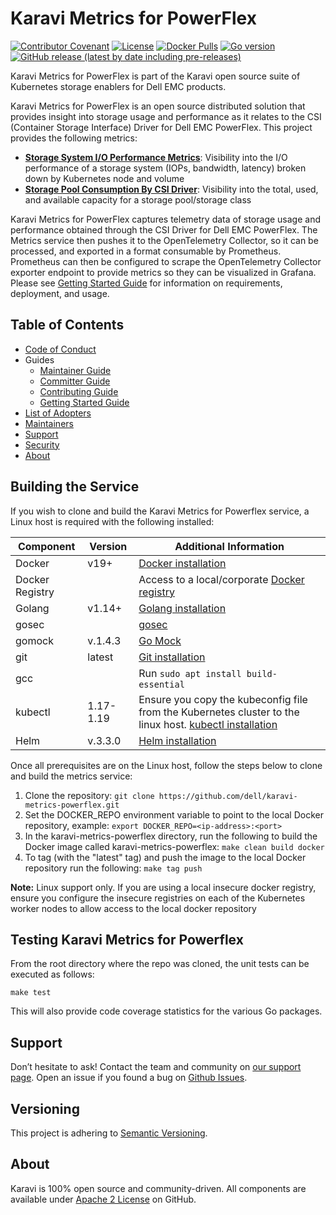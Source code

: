 <!--
Copyright (c) 2020 Dell Inc., or its subsidiaries. All Rights Reserved.

Licensed under the Apache License, Version 2.0 (the "License");
you may not use this file except in compliance with the License.
You may obtain a copy of the License at

    http://www.apache.org/licenses/LICENSE-2.0
-->

# Karavi Metrics for PowerFlex

[![Contributor Covenant](https://img.shields.io/badge/Contributor%20Covenant-v2.0%20adopted-ff69b4.svg)](docs/CODE_OF_CONDUCT.md)
[![License](https://img.shields.io/github/license/dell/karavi-metrics-powerflex)](LICENSE)
[![Docker Pulls](https://img.shields.io/docker/pulls/dellemc/karavi-metrics-powerflex)](https://hub.docker.com/r/dellemc/karavi-metrics-powerflex)
[![Go version](https://img.shields.io/github/go-mod/go-version/dell/karavi-metrics-powerflex)](go.mod)
[![GitHub release (latest by date including pre-releases)](https://img.shields.io/github/v/release/dell/karavi-metrics-powerflex?include_prereleases&label=latest&style=flat-square)](https://github.com/dell/karavi-metrics-powerflex/releases/latest)

Karavi Metrics for PowerFlex is part of the Karavi open source suite of Kubernetes storage enablers for Dell EMC products.

Karavi Metrics for PowerFlex is an open source distributed solution that provides insight into storage usage and performance as it relates to the CSI (Container Storage Interface) Driver for Dell EMC PowerFlex. This project provides the following metrics:

- **[Storage System I/O Performance Metrics](./docs/IO_PERFORMANCE.md)**: Visibility into the I/O performance of a storage system (IOPs, bandwidth, latency) broken down by Kubernetes node and volume
- **[Storage Pool Consumption By CSI Driver](./docs/STORAGE_CAPACITY.md)**: Visibility into the total, used, and available capacity for a storage pool/storage class

Karavi Metrics for PowerFlex captures telemetry data of storage usage and performance obtained through the CSI Driver for Dell EMC PowerFlex. The Metrics service then  pushes it to the OpenTelemetry Collector, so it can be processed, and exported in a format consumable by Prometheus. Prometheus can then be configured to scrape the OpenTelemetry Collector exporter endpoint to provide metrics so they can be visualized in Grafana. Please see [Getting Started Guide](https://github.com/dell/karavi-observability/docs/GETTING_STARTED_GUIDE.md) for information on requirements, deployment, and usage.

## Table of Contents

- [Code of Conduct](./docs/CODE_OF_CONDUCT.md)
- Guides
  - [Maintainer Guide](./docs/MAINTAINER_GUIDE.md)
  - [Committer Guide](./docs/COMMITTER_GUIDE.md)
  - [Contributing Guide](./docs/CONTRIBUTING.md)
  - [Getting Started Guide](https://github.com/dell/karavi-observability/docs/GETTING_STARTED_GUIDE.md)
- [List of Adopters](./ADOPTERS.md)
- [Maintainers](./docs/MAINTAINERS.md)
- [Support](./docs/SUPPORT.md)
- [Security](./docs/SECURITY.md)
- [About](#about)

## Building the Service

If you wish to clone and build the Karavi Metrics for Powerflex service, a Linux host is required with the following installed:

| Component       | Version   | Additional Information                                                                                                                     |
| --------------- | --------- | ------------------------------------------------------------------------------------------------------------------------------------------ |
| Docker          | v19+      | [Docker installation](https://docs.docker.com/engine/install/)                                                                                                    |
| Docker Registry |           | Access to a local/corporate [Docker registry](https://docs.docker.com/registry/)                                                           |
| Golang          | v1.14+    | [Golang installation](https://github.com/travis-ci/gimme)                                                                                                         |
| gosec           |           | [gosec](https://github.com/securego/gosec)                                                                                                          |
| gomock          | v.1.4.3   | [Go Mock](https://github.com/golang/mock)                                                                                                             |
| git             | latest    | [Git installation](https://git-scm.com/book/en/v2/Getting-Started-Installing-Git)                                                                              |
| gcc             |           | Run ```sudo apt install build-essential```                                                                                                 |
| kubectl         | 1.17-1.19 | Ensure you copy the kubeconfig file from the Kubernetes cluster to the linux host. [kubectl installation](https://kubernetes.io/docs/tasks/tools/install-kubectl/) |
| Helm            | v.3.3.0   | [Helm installation](https://helm.sh/docs/intro/install/)                                                                                                        |

Once all prerequisites are on the Linux host, follow the steps below to clone and build the metrics service:

1. Clone the repository: `git clone https://github.com/dell/karavi-metrics-powerflex.git`
1. Set the DOCKER_REPO environment variable to point to the local Docker repository, example: `export DOCKER_REPO=<ip-address>:<port>`
1. In the karavi-metrics-powerflex directory, run the following to build the Docker image called karavi-metrics-powerflex: `make clean build docker`
1. To tag (with the "latest" tag) and push the image to the local Docker repository run the following: `make tag push`

__Note:__ Linux support only. If you are using a local insecure docker registry, ensure you configure the insecure registries on each of the Kubernetes worker nodes to allow access to the local docker repository

## Testing Karavi Metrics for Powerflex

From the root directory where the repo was cloned, the unit tests can be executed as follows:

```console
make test
```

This will also provide code coverage statistics for the various Go packages.

## Support

Don’t hesitate to ask! Contact the team and community on [our support page](./docs/SUPPORT.md).
Open an issue if you found a bug on [Github Issues](https://github.com/dell/karavi-metrics-powerflex/issues).

## Versioning

This project is adhering to [Semantic Versioning](https://semver.org/).

## About

Karavi is 100% open source and community-driven. All components are available
under [Apache 2 License](https://www.apache.org/licenses/LICENSE-2.0.html) on
GitHub.
